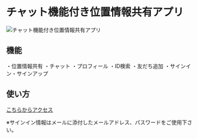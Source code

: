 # チャット機能付き位置情報共有アプリ

![チャット機能付き位置情報共有アプリ](https://firebasestorage.googleapis.com/v0/b/geoloca-cdead.appspot.com/o/images%2Fgithub_readme.jpg?alt=media&token=f4639aba-8a9f-4bcd-974e-6c0eefa20e8d)

## 機能
・位置情報共有
・チャット
・プロフィール
・ID検索
・友だち追加
・サインイン・サインアップ

## 使い方

[こちらからアクセス](https://geoloca-cdead.web.app/signin)

※サインイン情報はメールに添付したメールアドレス、パスワードをご使用下さい。

